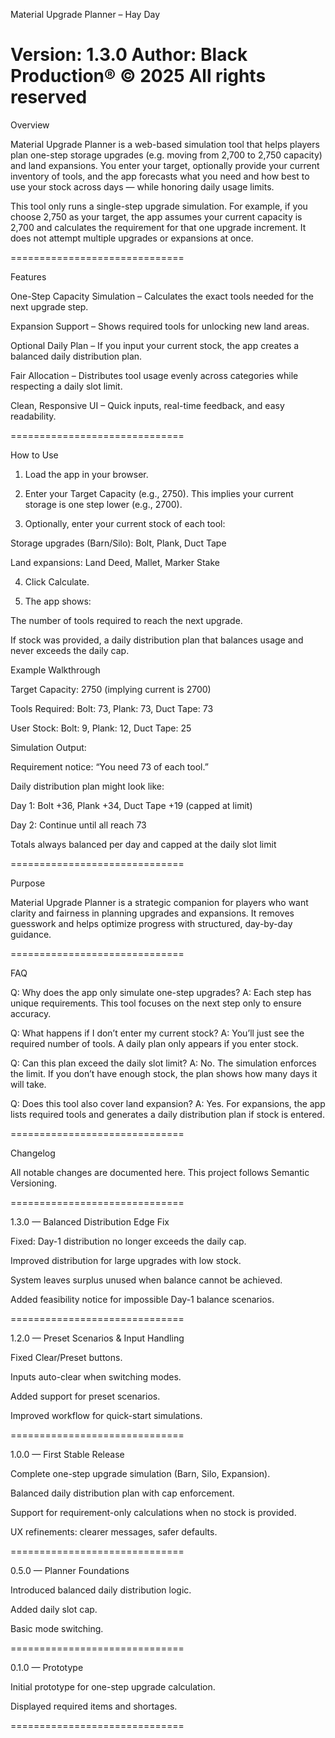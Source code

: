 Material Upgrade Planner – Hay Day

Version: 1.3.0
Author: Black Production®
© 2025 All rights reserved
==============================

Overview

Material Upgrade Planner is a web-based simulation tool that helps players plan one-step storage upgrades (e.g. moving from 2,700 to 2,750 capacity) and land expansions. You enter your target, optionally provide your current inventory of tools, and the app forecasts what you need and how best to use your stock across days — while honoring daily usage limits.

This tool only runs a single-step upgrade simulation. For example, if you choose 2,750 as your target, the app assumes your current capacity is 2,700 and calculates the requirement for that one upgrade increment. It does not attempt multiple upgrades or expansions at once.

==============================

Features

One-Step Capacity Simulation – Calculates the exact tools needed for the next upgrade step.

Expansion Support – Shows required tools for unlocking new land areas.

Optional Daily Plan – If you input your current stock, the app creates a balanced daily distribution plan.

Fair Allocation – Distributes tool usage evenly across categories while respecting a daily slot limit.

Clean, Responsive UI – Quick inputs, real-time feedback, and easy readability.


==============================

How to Use

1. Load the app in your browser.


2. Enter your Target Capacity (e.g., 2750). This implies your current storage is one step lower (e.g., 2700).


3. Optionally, enter your current stock of each tool:

Storage upgrades (Barn/Silo): Bolt, Plank, Duct Tape

Land expansions: Land Deed, Mallet, Marker Stake



4. Click Calculate.


5. The app shows:

The number of tools required to reach the next upgrade.

If stock was provided, a daily distribution plan that balances usage and never exceeds the daily cap.




Example Walkthrough

Target Capacity: 2750 (implying current is 2700)

Tools Required: Bolt: 73, Plank: 73, Duct Tape: 73

User Stock: Bolt: 9, Plank: 12, Duct Tape: 25

Simulation Output:

Requirement notice: “You need 73 of each tool.”

Daily distribution plan might look like:

Day 1: Bolt +36, Plank +34, Duct Tape +19 (capped at limit)

Day 2: Continue until all reach 73

Totals always balanced per day and capped at the daily slot limit




==============================

Purpose

Material Upgrade Planner is a strategic companion for players who want clarity and fairness in planning upgrades and expansions. It removes guesswork and helps optimize progress with structured, day-by-day guidance.

==============================

FAQ

Q: Why does the app only simulate one-step upgrades?
A: Each step has unique requirements. This tool focuses on the next step only to ensure accuracy.

Q: What happens if I don’t enter my current stock?
A: You’ll just see the required number of tools. A daily plan only appears if you enter stock.

Q: Can this plan exceed the daily slot limit?
A: No. The simulation enforces the limit. If you don’t have enough stock, the plan shows how many days it will take.

Q: Does this tool also cover land expansion?
A: Yes. For expansions, the app lists required tools and generates a daily distribution plan if stock is entered.

==============================

Changelog

All notable changes are documented here.
This project follows Semantic Versioning.

==============================

1.3.0 — Balanced Distribution Edge Fix

Fixed: Day-1 distribution no longer exceeds the daily cap.

Improved distribution for large upgrades with low stock.

System leaves surplus unused when balance cannot be achieved.

Added feasibility notice for impossible Day-1 balance scenarios.


==============================

1.2.0 — Preset Scenarios & Input Handling

Fixed Clear/Preset buttons.

Inputs auto-clear when switching modes.

Added support for preset scenarios.

Improved workflow for quick-start simulations.


==============================

1.0.0 — First Stable Release

Complete one-step upgrade simulation (Barn, Silo, Expansion).

Balanced daily distribution plan with cap enforcement.

Support for requirement-only calculations when no stock is provided.

UX refinements: clearer messages, safer defaults.


==============================

0.5.0 — Planner Foundations

Introduced balanced daily distribution logic.

Added daily slot cap.

Basic mode switching.


==============================

0.1.0 — Prototype

Initial prototype for one-step upgrade calculation.

Displayed required items and shortages.


==============================
